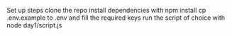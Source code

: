 Set up steps
clone the repo
install dependencies with npm install
cp .env.example to .env and fill the required keys
run the script of choice with node day1/script.js